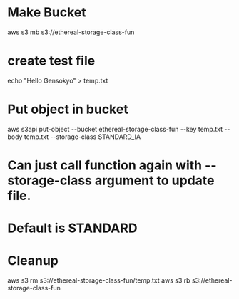 
# Make Bucket
aws s3 mb s3://ethereal-storage-class-fun

# create test file
echo "Hello Gensokyo" > temp.txt

# Put object in bucket
aws s3api put-object --bucket ethereal-storage-class-fun --key temp.txt --body temp.txt --storage-class STANDARD_IA
# Can just call function again with --storage-class argument to update file.
# Default is STANDARD


# Cleanup
aws s3 rm s3://ethereal-storage-class-fun/temp.txt
aws s3 rb s3://ethereal-storage-class-fun
